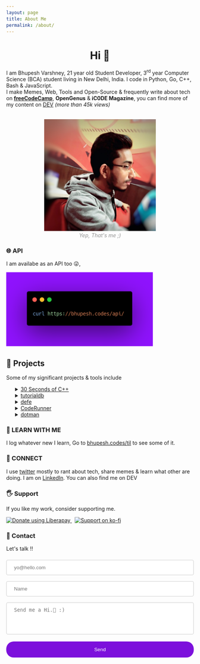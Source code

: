 ```yaml
---
layout: page
title: About Me
permalink: /about/
---
```

<style type="text/css">
	input[type=text],textarea {
	  width: 100%;
	  padding: 12px 20px;
	  margin: 8px 0;
	  display: inline-block;
	  border: 1px solid #ccc;
	  border-radius: 4px;
	  box-sizing: border-box;
	}

	input[type=submit] {
	  width: 100%;
	  background-color: #7C10DC;
	  color: white;
	  padding: 14px 20px;
	  margin: 8px 0;
	  border: none;
	  border-radius: 20px;
	  cursor: pointer;
	}

	input[type=submit]:hover {
	  background-color: #464ec4;
	}

	input[type=email] {
		width: 100%;
	    padding: 12px 20px;
	    margin: 8px 0;
	    display: inline-block;
	    border: 1px solid #ccc;
	    border-radius: 4px;
	    box-sizing: border-box;
	}

</style>
<h1 align="center">Hi 👋</h1>

I am Bhupesh Varshney, 21 year old Student Developer, 3<sup>rd</sup> year Computer Science (BCA) student living in New Delhi, India.
I code in Python, Go, C++, Bash & JavaScript.<br>
I make Memes, Web, Tools and Open-Source & frequently write about tech on [**freeCodeCamp**](https://www.freecodecamp.org/news/author/bhupesh/), **OpenGenus** & **iC0DE Magazine**, you can find more of my content on [DEV](https://dev.to/bhupesh) _(more than 45k views)_

<br>
<center>
<img alt="Bhupesh Varshney Profile Image" src="https://raw.githubusercontent.com/Bhupesh-V/Bhupesh-V.github.io/master/images/profile1.jpg" height="300px">
<figcaption align="center" style="color: #939393;"><i>Yep, That's me ;)</i></figcaption>
</center>

### 🌐 API
I am availabe as an API too 😜,

<img alt="Bhupesh's API" src="https://raw.githubusercontent.com/Bhupesh-V/Bhupesh-V.github.io/master/images/blog6.png" height="200px">

## 👷 Projects
Some of my significant projects & tools include

<ul style="list-style-type: ''; ">
	<li><details><summary><a href="https://github.com/Bhupesh-V/30-seconds-of-cpp">30 Seconds of C++</a></summary>
	A collection of STL (Standard Template Library) features of C++ which can be learned in 30 seconds or less.
	</details></li>
	<li><details><summary><a href="https://github.com/Bhupesh-V/tutorialdb">tutorialdb</a></summary>
	tutorialdb is a small scale search engine for programming/dev tutorials, it is meant to help anyone who is getting started to learn a new technology
	</details></li>
	<li><details><summary><a href="https://github.com/Bhupesh-V/defe">defe</a></summary>
	A Tech feed Aggregator for Developers & Tech Enthusiasts
	</details></li>
	<li><details><summary><a href="https://github.com/codeclassroom/CodeRunner">CodeRunner</a></summary>
	A judge for your programs, run and test your programs through Python
	</details></li>	
	<li><details><summary><a href="https://github.com/Bhupesh-V/dotman">dotman</a></summary>
	dotman is a simple, elegant & easy to use dotfiles manager 🖖🏽
	</details></li>
</ul>

### 📖 LEARN WITH ME
I log whatever new I learn, Go to <a href="https://bhupesh.codes/til"  class="mark">bhupesh.codes/til</a> to see some of it.

### 🦄 CONNECT
I use [twitter](https://twitter.com/bhupeshimself) mostly to rant about tech, share memes & learn what other are doing. I am on [LinkedIn](https://www.linkedin.com/in/bhupesh-v/). You can also find me on DEV
<!-- https://github.com/saurabhdaware/DEV-widget -->
<dev-widget data-username="bhupesh" data-width="100%" ></dev-widget>
<script src="https://unpkg.com/dev-widget@1.0.3/dist/card.component.mjs" type="module"></script>

### 🖐 Support 
If you like my work, consider supporting me.

<a href="https://liberapay.com/bhupesh/donate">
	<img alt="Donate using Liberapay" src="https://liberapay.com/assets/widgets/donate.svg" height="40">
</a>&nbsp;
<a href="https://ko-fi.com/bhupesh">
	<img title="ko-fi/bhupesh" alt="Support on ko-fi" src="https://user-images.githubusercontent.com/34342551/88784787-12507980-d1ae-11ea-82fe-f55753340168.png" width="185">
</a>

### 💬 Contact
Let's talk !!
<div id="contactform">
	<form enctype="text/plain" action="https://docs.google.com/forms/d/e/1FAIpQLSfim3RiM1NLrTszkwOv2uJ8mFMfZR6WZU-qKK6oRUlgA9vjuw/formResponse?" target="hidden_iframe" onsubmit="submitted=true;">
		<input type="email" name="entry.389706550" id="entry.389706550" placeholder="yo@hello.com" required />
		<input type="text" name="entry.1867581834" id="entry.1867581834" placeholder="Name" required />
		<textarea style="overflow:auto;resize:none;" name="entry.973008035" id="entry.973008035" placeholder="Send me a Hi.👋 :)" rows="4"></textarea>
		<input type="submit" id="contact-button" value="Send" onclick="msg()">
	</form>
	<iframe name="hidden_iframe" id="hidden_iframe" style="display:none;" onload="if(submitted) { clear()}"></iframe>
</div>

